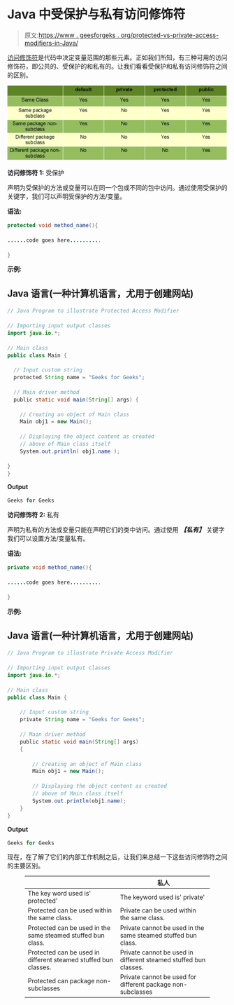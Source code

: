 # Java 中受保护与私有访问修饰符

> 原文:[https://www . geesforgeks . org/protected-vs-private-access-modifiers-in-Java/](https://www.geeksforgeeks.org/protected-vs-private-access-modifiers-in-java/)

[访问修饰符](https://www.geeksforgeeks.org/access-modifiers-java/)是代码中决定变量范围的那些元素。正如我们所知，有三种可用的访问修饰符，即公共的、受保护的和私有的。让我们看看受保护和私有访问修饰符之间的区别。

![](img/00bb5e2b7db16215bebe659d08f86b68.png)

**访问修饰符 1:** 受保护

声明为受保护的方法或变量可以在同一个包或不同的包中访问。通过使用受保护的关键字，我们可以声明受保护的方法/变量。

**语法:**

```java
protected void method_name(){

......code goes here..........

}
```

**示例:**

## Java 语言(一种计算机语言，尤用于创建网站)

```java
// Java Program to illustrate Protected Access Modifier 

// Importing input output classes
import java.io.*;

// Main class 
public class Main {

  // Input custom string 
  protected String name = "Geeks for Geeks";

  // Main driver method 
  public static void main(String[] args) {

    // Creating an object of Main class 
    Main obj1 = new Main();

    // Displaying the object content as created
    // above of Main class itself  
    System.out.println( obj1.name );

}
}
```

**Output**

```java
Geeks for Geeks
```

**访问修饰符 2:** 私有

声明为私有的方法或变量只能在声明它们的类中访问。通过使用 ***【私有】*** 关键字我们可以设置方法/变量私有。

**语法:**

```java
private void method_name(){

......code goes here..........

}
```

**示例:**

## Java 语言(一种计算机语言，尤用于创建网站)

```java
// Java Program to illustrate Private Access Modifier

// Importing input output classes
import java.io.*;

// Main class
public class Main {

    // Input custom string
    private String name = "Geeks for Geeks";

    // Main driver method
    public static void main(String[] args)
    {

        // Creating an object of Main class
        Main obj1 = new Main();

        // Displaying the object content as created
        // above of Main class itself
        System.out.println(obj1.name);
    }
}
```

**Output**

```java
Geeks for Geeks
```

现在，在了解了它们的内部工作机制之后，让我们来总结一下这些访问修饰符之间的主要区别。

<figure class="table">

|  | **私人** |
| --- | --- |
| The key word used is' protected' | The keyword used is' private' |
| Protected can be used within the same class. | Private can be used within the same class. |
| Protected can be used in the same steamed stuffed bun class. | Private cannot be used in the same steamed stuffed bun class. |
| Protected can be used in different steamed stuffed bun classes. | Private cannot be used in different steamed stuffed bun classes. |
| Protected can package non-subclasses | Private cannot be used for different package non-subclasses |

</figure>